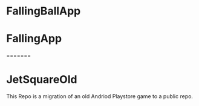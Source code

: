 # FallingBallApp
# FallingApp
=======
# JetSquareOld
This Repo is a migration of an old Andriod Playstore game to a public repo.
